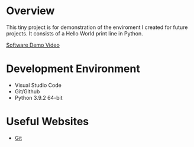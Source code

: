 # Overview

This tiny project is for demonstration of the enviroment I created for future projects.
It consists of a Hello World print line in Python.

[Software Demo Video](http://youtube.link.goes.here)

# Development Environment

* Visual Studio Code
* Git/Github
* Python 3.9.2 64-bit

# Useful Websites

* [Git](https://git-scm.com/)
